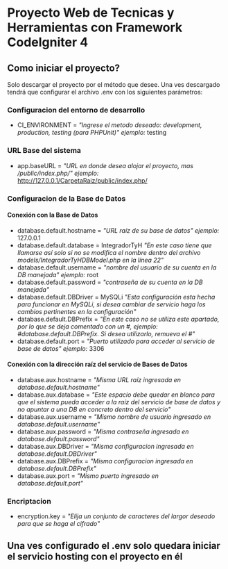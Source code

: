 # Proyecto Web de Tecnicas y Herramientas con Framework CodeIgniter 4

## Como iniciar el proyecto?

Solo descargar el proyecto por el método que desee. Una ves descargado tendrá que configurar el archivo .env con los siguientes parámetros:

### Configuracion del entorno de desarrollo

 -  CI_ENVIRONMENT = *"Ingrese el metodo deseado: development, production, testing (para PHPUnit)" ejemplo:* testing

### URL Base del sistema

  - app.baseURL = *"URL en donde desea alojar el proyecto, mas /public/index.php/" ejemplo:* http://127.0.0.1/CarpetaRaiz/public/index.php/

### Configuracion de la Base de Datos

#### Conexión con la Base de Datos

  - database.default.hostname = *"URL raíz de su base de datos" ejemplo:* 127.0.0.1
  - database.default.database = IntegradorTyH *"En este caso tiene que llamarse así solo si no se modifica el nombre dentro del archivo models/IntegradorTyHDBModel.php en la línea 22"* 
  - database.default.username = *"nombre del usuario de su cuenta en la DB manejada" ejemplo:* root
  - database.default.password = *"contraseña de su cuenta en la DB manejada"*
  - database.default.DBDriver = MySQLi *"Esta configuración esta hecha para funcionar en MySQLi, si desea cambiar de servicio haga los cambios pertinentes en la configuración"*
  - database.default.DBPrefix = *"En este caso no se utiliza este apartado, por lo que se deja comentado con un #, ejemplo: #database.default.DBPrefix. Si desea utilizarlo, remueva el #"* 
  - database.default.port = *"Puerto utilizado para acceder al servicio de base de datos" ejemplo:* 3306

#### Conexión con la dirección raíz del servicio de Bases de Datos

  - database.aux.hostname = *"Misma URL raíz ingresada en database.default.hostname"*
  - database.aux.database = *"Este espacio debe quedar en blanco para que el sistema pueda acceder a la raíz del servicio de base de datos y no apuntar a una DB en concreto dentro del servicio"*
  - database.aux.username = *"Mismo nombre de usuario ingresado en database.default.username"*
  - database.aux.password = *"Misma contraseña ingresada en database.default.password"*
  - database.aux.DBDriver = *"Misma configuracion ingresada en database.default.DBDriver"*
  - database.aux.DBPrefix = *"Misma configuracion ingresada en database.default.DBPrefix"*
  - database.aux.port = *"Mismo puerto ingresado en database.default.port"*

### Encriptacion

  - encryption.key = *"Elija un conjunto de caracteres del largor deseado para que se haga el cifrado"*

## Una ves configurado el .env solo quedara iniciar el servicio hosting con el proyecto en él
